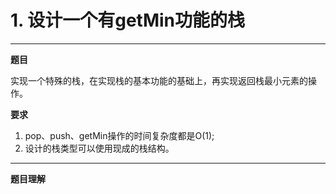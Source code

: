 # 1. 设计一个有getMin功能的栈

---

**题目**

实现一个特殊的栈，在实现栈的基本功能的基础上，再实现返回栈最小元素的操作。

**要求**

1. pop、push、getMin操作的时间复杂度都是O(1);
2. 设计的栈类型可以使用现成的栈结构。

---

**题目理解**

